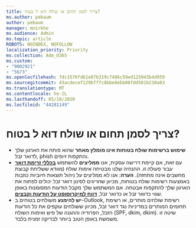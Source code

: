 ```yaml
---
title: צריך לסמן תחום או שולח דוא ל בטוח?
ms.author: pebaum
author: pebaum
manager: mnirkhe
ms.audience: Admin
ms.topic: article
ROBOTS: NOINDEX, NOFOLLOW
localization_priority: Priority
ms.collection: Adm_O365
ms.custom:
- "9002921"
- "5673"
ms.openlocfilehash: 7dc1576fd61e87b319c7486c59ed125943b4d959
ms.sourcegitcommit: 43acdecef129bfffc8bbe8ebb08fdd581b238a03
ms.translationtype: MT
ms.contentlocale: he-IL
ms.lasthandoff: 05/18/2020
ms.locfileid: "44281149"
---
```

# <a name="need-to-mark-a-domain-or-email-sender-safe"></a>צריך לסמן תחום או שולח דוא ל בטוח?

- **שימוש ברשימות שולח בטוחות אינו מומלץ מאחר** שהוא פותח את הארגון שלך לדואר זבל, phish והתקפות זיופים.
- עם זאת, אם קיימת דרישה עסקית, אנו **ממליצים** להשתמש **[בכללי זרימת דואר](https://docs.microsoft.com/microsoft-365/security/office-365-security/create-safe-sender-lists-in-office-365?view=o365-worldwide#recommended-use-mail-flow-rules)** עבור פעולה זו. ההנחיה שלנו מבטיחה אימות שולח (מוודא ששליחת קבוצת מחשבים אינה מתחזה). **הערה**: אנו לא ממליצים על ניהול תוצאות חיוביות כוזבות באמצעות רשימות שולח בטוחות, מכיוון שחריגים לסינון דואר זבל יכולים לפתוח את הארגון שלך להתקפות אבטחה. אם המשתמש שלך מקבל הודעות המסומנות באופן שגוי כדואר זבל או כדואר זבל, **[דווח למיקרוסופט על הודעות וקבצים](https://protection.office.com/reportsubmission)**.
- **יש להימנע** משולחים בטוחים ב-Outlook, רשימת שולחים מותרים, או רשימת תחומים המותרים במדיניות נגד דואר זבל, מכיוון ששולחים עוקפים את כל הודעות הזבל, הפרודיה וההגנה של פיש ואימות השולח (SPF, dkim, dkim). שיטה זו משמשת באופן הטוב ביותר לבדיקה זמנית בלבד.
